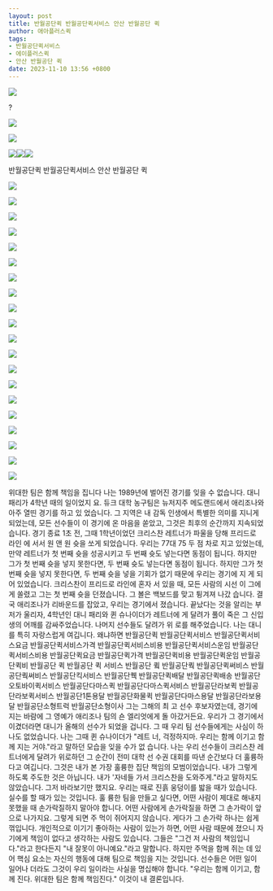 ```yaml
---
layout: post
title: 반월공단퀵 반월공단퀵서비스 안산 반월공단 퀵
author: 애아플러스퀵
tags:
- 반월공단퀵서비스
- 에이플러스퀵
- 안산 반월공단 퀵
date: 2023-11-10 13:56 +0800
---
```


![](https://t1.daumcdn.net/cfile/blog/99A7A63B5C9D6CD306)

?  

  

![](https://t1.daumcdn.net/cfile/blog/996AC6395BC54E6B1F)

![](https://t1.daumcdn.net/cfile/blog/99753A395BC54E6B2E)

[![](https://t1.daumcdn.net/cfile/blog/99D8AC375BC54ED524)](tel:1661-4262)[![](https://t1.daumcdn.net/cfile/blog/99A6C5415BC54EB225)](sms:010-9211-4686)[![](https://t1.daumcdn.net/cfile/blog/995636415BC54EB22A)](https://story.kakao.com/ch/aplusquick)

  

반월공단퀵 반월공단퀵서비스 안산 반월공단 퀵

  
  

![](https://t1.daumcdn.net/cfile/blog/99F9804F5C7DF5CC01)

  

![](https://t1.daumcdn.net/cfile/blog/9988214F5C7DF5CC34)

  

![](https://t1.daumcdn.net/cfile/blog/999EC64F5C7DF5CD33)

  

![](https://t1.daumcdn.net/cfile/blog/99B7D84F5C7DF5CD32)

  

![](https://t1.daumcdn.net/cfile/blog/9974C54F5C7DF5CD2C)

  

![](https://t1.daumcdn.net/cfile/blog/995E3C4F5C7DF5CD2D)

  

![](https://t1.daumcdn.net/cfile/blog/9965FD4F5C7DF5CE35)

  

![](https://t1.daumcdn.net/cfile/blog/99974E4F5C7DF5CE33)

  

![](https://t1.daumcdn.net/cfile/blog/990D094F5C7DF5CE37)

  

![](https://t1.daumcdn.net/cfile/blog/99F8CA4C5C7DF5CF32)

  

![](https://t1.daumcdn.net/cfile/blog/99BC994C5C7DF5CF2C)

  

![](https://t1.daumcdn.net/cfile/blog/991EEC4C5C7DF5CF30)

  

![](https://t1.daumcdn.net/cfile/blog/99F85E4C5C7DF5D032)

  

![](https://t1.daumcdn.net/cfile/blog/99BC584C5C7DF5D034)

  

![](https://t1.daumcdn.net/cfile/blog/99D32D505C7DF5D12E)

  

![](https://t1.daumcdn.net/cfile/blog/9988FE505C7DF5D129)

  

![](https://t1.daumcdn.net/cfile/blog/99986A505C7DF5D230)

  

![](https://t1.daumcdn.net/cfile/blog/99A298505C7DF5D227)

  

![](https://t1.daumcdn.net/cfile/blog/995311505C7DF5D32A)

  

![](https://t1.daumcdn.net/cfile/blog/9998BE505C7DF5D430)

  
  
  

  

  

  

[](https://nv.veta.naver.com/fxclick?eu=EU10000120&calp=-&oj=bbC87fref31cGpRO7Lf9URYOpD4W4g3PGveHyCFffGjtrKv9W8b5ZVUEME6XF2vjbbFgj8VxtM5t%2FysqnP4t8YQCqLxWbt%2BjhrJ0VFnEQC)

위대한 팀은 함께 책임을 집니다 나는 1989년에 벌어진 경기를 잊을 수 없습니다. 대니 패리가 4학년 때의 일이었지 요. 듀크 대학 농구팀은 뉴저지주 메도랜드에서 애리조나와 아주 열띤 경기를 하고 있 었습니다. 그 지역은 내 감독 인생에서 특별한 의미를 지니게 되었는데, 모든 선수들이 이 경기에 온 마음을 쏟았고, 그것은 최후의 순간까지 지속되었습니다. 경기 종료 1초 전, 그때 1학년이었던 크리스찬 레트너가 파울을 당해 프리드로 라인 에 서서 원 앤 원 슛을 쏘게 되었습니다. 우리는 77대 75 두 점 차로 지고 있었는데, 만약 레트너가 첫 번째 슛을 성공시키고 두 번째 슛도 넣는다면 동점이 됩니다. 하지만 그가 첫 번째 슛을 넣지 못한다면, 두 번째 슛도 넣는다면 동점이 됩니다. 하지만 그가 첫 번째 슛을 넣지 못한다면, 두 번째 슛을 넣을 기회가 없기 때문에 우리는 경기에 지 게 되어 있었습니다. 크리스찬이 프리드로 라인에 혼자 서 있을 때, 모든 사람의 시선 이 그에게 쏠렸고 그는 첫 번째 슛을 던졌습니다. 그 볼은 백보드를 맞고 튕겨져 나갔 습니다. 결국 애리조나가 리바운드를 잡았고, 우리는 경기에서 졌습니다. 끝났다는 것을 알리는 부저가 울리자, 4학년인 대니 패리와 퀸 슈나이더가 레트너에 게 달려가 풀이 죽은 그 신입생의 어깨를 감싸주었습니다. 나머지 선수들도 달려가 위 로를 해주었습니다. 나는 대니를 특히 자랑스럽게 여깁니다. 왜냐하면 반월공단퀵 반월공단퀵서비스 반월공단퀵서비스요금 반월공단퀵서비스가격 반월공단퀵서비스비용 반월공단퀵서비스운임 반월공단퀵서비스비용 반월공단퀵요금 반월공단퀵가격 반월공단퀵비용 반월공단퀵운임 반월공단퀵비 반월공단 퀵 반월공단 퀵 서비스 반월공단 큌 반월공단쿽 반월공단퀵써비스 반월공단쿽써비스 반월공단킥서비스 반월공단퀙 반월공단퀵배달 반월공단퀵배송 반월공단오토바이퀵서비스 반월공단다마스퀵 반월공단다마스퀵서비스 반월공단라보퀵 반월공단라보퀵서비스 반월공단1톤용달 반월공단화물퀵 반월공단다마스용달 반월공단라보용달 반월공단소형트럭 반월공단소형이사 그는 그해의 최 고 선수 후보자였는데, 경기에 지는 바람에 그 영예가 애리조나 팀의 숀 엘리엇에게 돌 아갔거든요. 우리가 그 경기에서 이겼더라면 대니가 올해의 선수가 되었을 겁니다. 그 때 우리 팀 선수들에게는 사심이 하나도 없었습니다. 나는 그때 퀸 슈나이더가 "레트 너, 걱정하지마. 우리는 함께 이기고 함께 지는 거야."라고 말하던 모습을 잊을 수가 없 습니다. 나는 우리 선수들이 크리스찬 레트너에게 달려가 위로하던 그 순간이 전미 대학 선 수권 대회를 따낸 순간보다 더 훌륭하다고 여깁니다. 그것은 내가 본 가장 훌륭한 집단 책임의 모범이었습니다. 내가 그렇게 하도록 주도한 것은 아닙니다. 내가 '자네들 가서 크리스찬을 도와주게."라고 말하지도 않았습니다. 그저 바라보기만 했지요. 우리는 때로 진흙 웅덩이를 밟을 때가 있습니다. 실수를 할 때가 있는 것입니다. 훌 륭한 팀을 만들고 싶다면, 어떤 사람이 제대로 해내지 못했을 때 손가락질하지 말아야 합니다. 어떤 사람에게 손가락질을 하면 그 손가락이 앞으로 나가지요. 그렇게 되면 주 먹이 쥐어지지 않습니다. 게다가 그 손가락 하나는 쉽게 꺾입니다. 개인적으로 이기기 좋아하는 사람이 있는가 하면, 어떤 사람 때문에 졌으니 자기에게 책임이 없다고 생각하는 사람도 있습니다. 그들은 "그건 저 사람의 책임입니다."라고 한다든지 "내 잘못이 아니예요."라고 말합니다. 하지만 주먹을 함께 쥐는 데 있어 핵심 요소는 자신의 행동에 대해 팀으로 책임을 지는 것입니다. 선수들은 어떤 일이 일어나 더라도 그것이 우리 일이라는 사실을 명십해야 합니다. "우리는 함께 이기고, 함께 진다. 위대한 팀은 함께 책임진다." 이것이 내 결론입니다.
